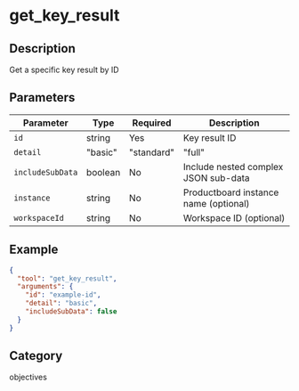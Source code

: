 # get_key_result

## Description
Get a specific key result by ID

## Parameters

| Parameter | Type | Required | Description |
|-----------|------|----------|-------------|
| `id` | string | Yes | Key result ID |
| `detail` | "basic" | "standard" | "full" | No | Level of detail (default: standard) |
| `includeSubData` | boolean | No | Include nested complex JSON sub-data |
| `instance` | string | No | Productboard instance name (optional) |
| `workspaceId` | string | No | Workspace ID (optional) |

## Example

```json
{
  "tool": "get_key_result",
  "arguments": {
    "id": "example-id",
    "detail": "basic",
    "includeSubData": false
  }
}
```

## Category
objectives

